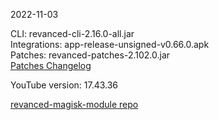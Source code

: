 2022-11-03
  
CLI: revanced-cli-2.16.0-all.jar  
Integrations: app-release-unsigned-v0.66.0.apk  
Patches: revanced-patches-2.102.0.jar  
[Patches Changelog](https://github.com/revanced/revanced-patches/releases/tag/v2.102.0)  

YouTube version: 17.43.36  

[revanced-magisk-module repo](https://github.com/j-hc/revanced-magisk-module)

